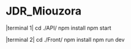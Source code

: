 # JDR_Miouzora


|terminal 1|
cd ./API/
npm install
npm start

|terminal 2|
cd ./Front/
npm install
npm run dev

